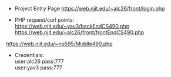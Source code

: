 - Project Entry Page https://web.njit.edu/~alc26/front/login.php

- PHP request/curl points:  
https://web.njit.edu/~yav3/backEndCS490.php  
https://web.njit.edu/~alc26/front/frontEndCS490.php

https://web.njit.edu/~np595/Middle490.php

- Credentials:  
user:alc26 pass:777  
user:yav3 pass:777

